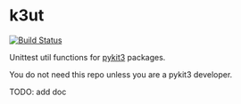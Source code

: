 # k3ut

[![Build Status](https://travis-ci.com/pykit3/k3ut.svg?branch=master)](https://travis-ci.com/pykit3/k3ut)

Unittest util functions for [pykit3] packages.

You do not need this repo unless you are a pykit3 developer.

TODO: add doc


[pykit3]: https://github.com/pykit3/pykit3
